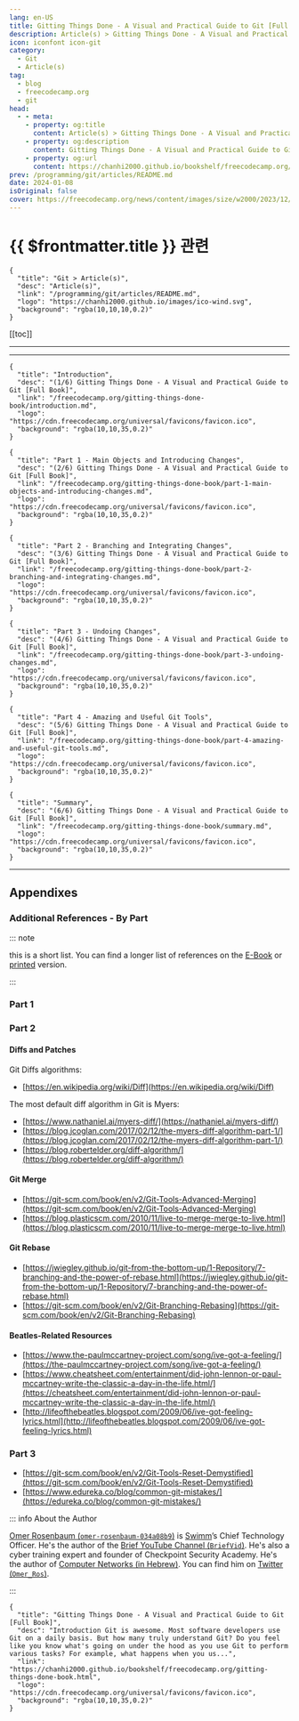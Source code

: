```yaml
---
lang: en-US
title: Gitting Things Done - A Visual and Practical Guide to Git [Full Book]
description: Article(s) > Gitting Things Done - A Visual and Practical Guide to Git [Full Book]
icon: iconfont icon-git
category: 
  - Git
  - Article(s)
tag: 
  - blog
  - freecodecamp.org
  - git
head:
  - - meta:
    - property: og:title
      content: Article(s) > Gitting Things Done - A Visual and Practical Guide to Git [Full Book]
    - property: og:description
      content: Gitting Things Done - A Visual and Practical Guide to Git [Full Book]
    - property: og:url
      content: https://chanhi2000.github.io/bookshelf/freecodecamp.org/gitting-things-done-book/
prev: /programming/git/articles/README.md
date: 2024-01-08
isOriginal: false
cover: https://freecodecamp.org/news/content/images/size/w2000/2023/12/Gitting-Things-Done-Cover-with-Photo.png
---
```


# {{ $frontmatter.title }} 관련

```component VPCard
{
  "title": "Git > Article(s)",
  "desc": "Article(s)",
  "link": "/programming/git/articles/README.md",
  "logo": "https://chanhi2000.github.io/images/ico-wind.svg",
  "background": "rgba(10,10,10,0.2)"
}
```

[[toc]]

---

<SiteInfo
  name="Gitting Things Done - A Visual and Practical Guide to Git [Full Book]"
  desc="Introduction Git is awesome. Most software developers use Git on a daily basis. But how many truly understand Git? Do you feel like you know what's going on under the hood as you use Git to perform various tasks? For example, what happens when you us..."
  url="https://freecodecamp.org/news/gitting-things-done-book/"
  logo="https://cdn.freecodecamp.org/universal/favicons/favicon.ico"
  preview="https://freecodecamp.org/news/content/images/size/w2000/2023/12/Gitting-Things-Done-Cover-with-Photo.png"/>

---

```component VPCard
{
  "title": "Introduction",
  "desc": "(1/6) Gitting Things Done - A Visual and Practical Guide to Git [Full Book]",
  "link": "/freecodecamp.org/gitting-things-done-book/introduction.md",
  "logo": "https://cdn.freecodecamp.org/universal/favicons/favicon.ico",
  "background": "rgba(10,10,35,0.2)"
}
```

```component VPCard
{
  "title": "Part 1 - Main Objects and Introducing Changes",
  "desc": "(2/6) Gitting Things Done - A Visual and Practical Guide to Git [Full Book]",
  "link": "/freecodecamp.org/gitting-things-done-book/part-1-main-objects-and-introducing-changes.md",
  "logo": "https://cdn.freecodecamp.org/universal/favicons/favicon.ico",
  "background": "rgba(10,10,35,0.2)"
}
```

```component VPCard
{
  "title": "Part 2 - Branching and Integrating Changes",
  "desc": "(3/6) Gitting Things Done - A Visual and Practical Guide to Git [Full Book]",
  "link": "/freecodecamp.org/gitting-things-done-book/part-2-branching-and-integrating-changes.md",
  "logo": "https://cdn.freecodecamp.org/universal/favicons/favicon.ico",
  "background": "rgba(10,10,35,0.2)"
}
```

```component VPCard
{
  "title": "Part 3 - Undoing Changes",
  "desc": "(4/6) Gitting Things Done - A Visual and Practical Guide to Git [Full Book]",
  "link": "/freecodecamp.org/gitting-things-done-book/part-3-undoing-changes.md",
  "logo": "https://cdn.freecodecamp.org/universal/favicons/favicon.ico",
  "background": "rgba(10,10,35,0.2)"
}
```

```component VPCard
{
  "title": "Part 4 - Amazing and Useful Git Tools",
  "desc": "(5/6) Gitting Things Done - A Visual and Practical Guide to Git [Full Book]",
  "link": "/freecodecamp.org/gitting-things-done-book/part-4-amazing-and-useful-git-tools.md",
  "logo": "https://cdn.freecodecamp.org/universal/favicons/favicon.ico",
  "background": "rgba(10,10,35,0.2)"
}
```

```component VPCard
{
  "title": "Summary",
  "desc": "(6/6) Gitting Things Done - A Visual and Practical Guide to Git [Full Book]",
  "link": "/freecodecamp.org/gitting-things-done-book/summary.md",
  "logo": "https://cdn.freecodecamp.org/universal/favicons/favicon.ico",
  "background": "rgba(10,10,35,0.2)"
}
```

---

## Appendixes

### Additional References - By Part

::: note

this is a short list. You can find a longer list of references on the [<VPIcon icon="fas fa-globe"/>E-Book](https://buymeacoffee.com/omerr/e/197232) or [<VPIcon icon="fa-brands fa-amazon"/>printed](https://amazon.com/dp/B0CQXTJ5V5) version.

:::

### Part 1

<SiteInfo
  name="Git Internals - YouTube"
  desc="Git Internals"
  url="https://youtube.com/playlist?list=PL9lx0DXCC4BNUby5H58y6s2TQVLadV8v7"
  logo="https://yt3.googleusercontent.com/ytc/AIdro_m81J-AHILjlqjRnz8FKSAzO-tNcxsh0A7R8sGL6Zn5Pw=s160-c-k-c0x00ffffff-no-rj"
  preview="https://i.ytimg.com/vi/fWMKue-WBok/hqdefault.jpg?sqp=-oaymwEXCOADEI4CSFryq4qpAwkIARUAAIhCGAE=&rs=AOn4CLAJFjvSSg0N5cgiDN4FcpqAUzhBOw&days_since_epoch=19972"/>

<VidStack src="youtube/MYP56QJpDr4" />

### Part 2

#### Diffs and Patches

Git Diffs algorithms:

- [https://en.wikipedia.org/wiki/Diff](https://en.wikipedia.org/wiki/Diff)

The most default diff algorithm in Git is Myers:

- [https://www.nathaniel.ai/myers-diff/](https://nathaniel.ai/myers-diff/)
- [https://blog.jcoglan.com/2017/02/12/the-myers-diff-algorithm-part-1/](https://blog.jcoglan.com/2017/02/12/the-myers-diff-algorithm-part-1/)
- [https://blog.robertelder.org/diff-algorithm/](https://blog.robertelder.org/diff-algorithm/)

#### Git Merge

- [https://git-scm.com/book/en/v2/Git-Tools-Advanced-Merging](https://git-scm.com/book/en/v2/Git-Tools-Advanced-Merging)
- [https://blog.plasticscm.com/2010/11/live-to-merge-merge-to-live.html](https://blog.plasticscm.com/2010/11/live-to-merge-merge-to-live.html)

#### Git Rebase

- [https://jwiegley.github.io/git-from-the-bottom-up/1-Repository/7-branching-and-the-power-of-rebase.html](https://jwiegley.github.io/git-from-the-bottom-up/1-Repository/7-branching-and-the-power-of-rebase.html)
- [https://git-scm.com/book/en/v2/Git-Branching-Rebasing](https://git-scm.com/book/en/v2/Git-Branching-Rebasing)

#### Beatles-Related Resources

- [https://www.the-paulmccartney-project.com/song/ive-got-a-feeling/](https://the-paulmccartney-project.com/song/ive-got-a-feeling/)
- [https://www.cheatsheet.com/entertainment/did-john-lennon-or-paul-mccartney-write-the-classic-a-day-in-the-life.html/](https://cheatsheet.com/entertainment/did-john-lennon-or-paul-mccartney-write-the-classic-a-day-in-the-life.html/)
- [http://lifeofthebeatles.blogspot.com/2009/06/ive-got-feeling-lyrics.html](http://lifeofthebeatles.blogspot.com/2009/06/ive-got-feeling-lyrics.html)

### Part 3

- [https://git-scm.com/book/en/v2/Git-Tools-Reset-Demystified](https://git-scm.com/book/en/v2/Git-Tools-Reset-Demystified)
- [https://www.edureka.co/blog/common-git-mistakes/](https://edureka.co/blog/common-git-mistakes/)

::: info About the Author

[Omer Rosenbaum (<VPIcon icon="fa-brands fa-linkedin"/>`omer-rosenbaum-034a08b9`)](https://linkedin.com/in/omer-rosenbaum-034a08b9/) is [<VPIcon icon="fas fa-globe"/>Swimm](https://swimm.io/)’s Chief Technology Officer. He's the author of the [Brief YouTube Channel (<VPIcon icon="fa-brands fa-youtube"/>`BriefVid`)](https://youtube.com/@BriefVid). He's also a cyber training expert and founder of Checkpoint Security Academy. He's the author of [<VPIcon icon="fas fa-globe"/>Computer Networks (in Hebrew)](https://data.cyber.org.il/networks/networks.pdf). You can find him on [Twitter (<VPIcon icon="fa-brands fa-x-twitter"/>`Omer_Ros`)](https://twitter.com/Omer_Ros).

:::

<!-- TODO: add ARTICLE CARD -->
```component VPCard
{
  "title": "Gitting Things Done - A Visual and Practical Guide to Git [Full Book]",
  "desc": "Introduction Git is awesome. Most software developers use Git on a daily basis. But how many truly understand Git? Do you feel like you know what's going on under the hood as you use Git to perform various tasks? For example, what happens when you us...",
  "link": "https://chanhi2000.github.io/bookshelf/freecodecamp.org/gitting-things-done-book.html",
  "logo": "https://cdn.freecodecamp.org/universal/favicons/favicon.ico",
  "background": "rgba(10,10,35,0.2)"
}
```
